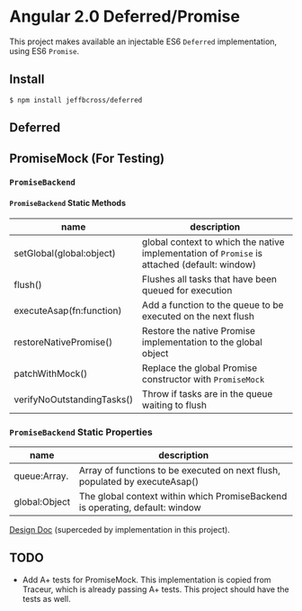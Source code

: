 # Angular 2.0 Deferred/Promise

This project makes available an injectable ES6 `Deferred` implementation, using
ES6 `Promise`.


## Install

`$ npm install jeffbcross/deferred`

## Deferred


## PromiseMock (For Testing)

### `PromiseBackend`

####  `PromiseBackend` Static Methods

| name                       | description |
| -------------------------- | ----------- |
| setGlobal(global:object)   | global context to which the native implementation of `Promise` is attached (default: window) |
| flush()                    | Flushes all tasks that have been queued for execution |
| executeAsap(fn:function)   | Add a function to the queue to be executed on the next flush |
| restoreNativePromise()     | Restore the native Promise implementation to the global object |
| patchWithMock() | Replace the global Promise constructor with `PromiseMock` |
| verifyNoOutstandingTasks() | Throw if tasks are in the queue waiting to flush |

### `PromiseBackend` Static Properties

| name                   | description |
| ---------------------- | ----------- |
| queue:Array.<Function> | Array of functions to be executed on next flush, populated by executeAsap() |
| global:Object          | The global context within which PromiseBackend is operating, default: window |

[Design Doc](https://docs.google.com/a/google.com/document/d/1ksBjyCgwuiEUGn9h2NYQGtmQkP5N9HbehMBgaxMtwfs/edit#) (superceded by implementation in this project).

## TODO

 * Add A+ tests for PromiseMock. This implementation is copied from Traceur, which is already passing A+ tests. This project should have the tests as well.
